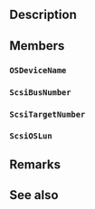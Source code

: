 ## Description

## Members

### `OSDeviceName`

### `ScsiBusNumber`

### `ScsiTargetNumber`

### `ScsiOSLun`

## Remarks

## See also